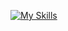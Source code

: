 
[![My Skills](https://skillicons.dev/icons?i=js,html,css,php,django,docker,postgres,py,c,xd,ps)](https://skillicons.dev)
